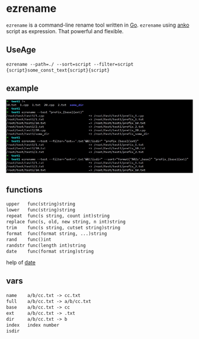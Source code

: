 # ezrename
`ezrename` is a command-line rename tool written in [Go](https://golang.org/). `ezrename` using [anko](https://github.com/mattn/anko) script as expression. That powerful and flexible.

## UseAge
    ezrename --path=./ --sort=script --filter=script  {script}some_const_text{script}{script}

## example
![preview][]


## functions
    upper   func(string)string
    lower   func(string)string
    repeat  func(s string, count int)string
    replace func(s, old, new string, n int)string
    trim    func(s string, cutset string)string
    format  func(format string, ...)string
    rand    func()int
    randstr func(length int)string
    date    func(format string)string
help of [date](https://github.com/metakeule/fmtdate)

## vars
    name    a/b/cc.txt -> cc.txt
    full    a/b/cc.txt -> a/b/cc.txt
    base    a/b/cc.txt -> cc
    ext     a/b/cc.txt -> .txt
    dir     a/b/cc.txt -> b
    index   index number 
    isdir

[preview]: preview.jpg
